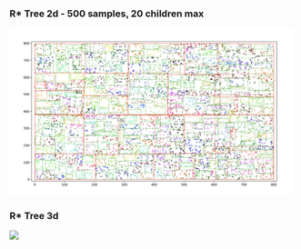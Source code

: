 ### R* Tree 2d - 500 samples, 20 children max
<img src="https://github.com/TrustinN/RRT-path-planning/blob/main/r_trees/examples/r_tree_2d.png" width="500">

### R* Tree 3d
<img src="https://github.com/TrustinN/RRT-path-planning/blob/main/r_trees/examples/r_tree_3d.mov" width="500">
